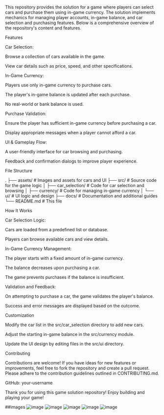This repository provides the solution for a game where players can select cars and purchase them using in-game currency. The solution implements mechanics for managing player accounts, in-game balance, and car selection and purchasing features. Below is a comprehensive overview of the repository's content and features.

Features

Car Selection:

Browse a collection of cars available in the game.

View car details such as price, speed, and other specifications.

In-Game Currency:

Players use only in-game currency to purchase cars.

The player's in-game balance is updated after each purchase.

No real-world or bank balance is used.

Purchase Validation:

Ensure the player has sufficient in-game currency before purchasing a car.

Display appropriate messages when a player cannot afford a car.

UI & Gameplay Flow:

A user-friendly interface for car browsing and purchasing.

Feedback and confirmation dialogs to improve player experience.


File Structure

.
├── assets/             # Images and assets for cars and UI
├── src/                # Source code for the game logic
│   ├── car_selection/  # Code for car selection and browsing
│   ├── currency/       # Code for managing in-game currency
│   └── ui/             # UI logic and design
├── docs/               # Documentation and additional guides
└── README.md           # This file

How It Works

Car Selection Logic:

Cars are loaded from a predefined list or database.

Players can browse available cars and view details.

In-Game Currency Management:

The player starts with a fixed amount of in-game currency.

The balance decreases upon purchasing a car.

The game prevents purchases if the balance is insufficient.

Validation and Feedback:

On attempting to purchase a car, the game validates the player's balance.

Success and error messages are displayed based on the outcome.

Customization

Modify the car list in the src/car_selection directory to add new cars.

Adjust the starting in-game balance in the src/currency module.

Update the UI design by editing files in the src/ui directory.

Contributing

Contributions are welcome! If you have ideas for new features or improvements, feel free to fork the repository and create a pull request. Please adhere to the contribution guidelines outlined in CONTRIBUTING.md.



GitHub: your-username

Thank you for using this game solution repository! Enjoy building and playing your game!

##images
![image](https://github.com/user-attachments/assets/9c32d7ae-5ce1-4299-a512-6577d917f448)
![image](https://github.com/user-attachments/assets/1f4d1a31-0ceb-44b2-9764-bf74ddc72e95)
![image](https://github.com/user-attachments/assets/9f64d8cd-18e4-44fa-bdd1-08dbffdae7cf)
![image](https://github.com/user-attachments/assets/487553c5-6262-4d0d-b11b-7496ab5d7860)
![image](https://github.com/user-attachments/assets/4767ae7a-f510-48fd-81c3-4d773c0236ef)







